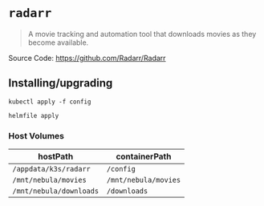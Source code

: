 # `radarr`

> A movie tracking and automation tool that downloads movies as they become available.

Source Code: https://github.com/Radarr/Radarr

## Installing/upgrading

```shell
kubectl apply -f config

helmfile apply
```

### Host Volumes

| hostPath                | containerPath        |
| ----------------------- | -------------------- |
| `/appdata/k3s/radarr`   | `/config`            |
| `/mnt/nebula/movies`    | `/mnt/nebula/movies` |
| `/mnt/nebula/downloads` | `/downloads`         |
